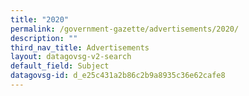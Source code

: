 ```yaml
---
title: "2020"
permalink: /government-gazette/advertisements/2020/
description: ""
third_nav_title: Advertisements
layout: datagovsg-v2-search
default_field: Subject
datagovsg-id: d_e25c431a2b86c2b9a8935c36e62cafe8
---
```

